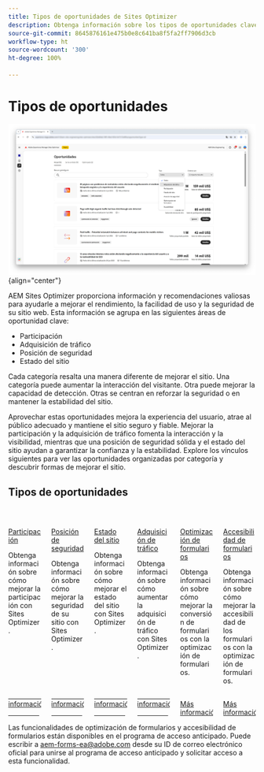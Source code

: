```yaml
---
title: Tipos de oportunidades de Sites Optimizer
description: Obtenga información sobre los tipos de oportunidades clave en Sites Optimizer y cómo pueden ayudarle a mejorar el rendimiento de su sitio.
source-git-commit: 8645876161e475b0e8c641ba8f5fa2ff7906d3cb
workflow-type: ht
source-wordcount: '300'
ht-degree: 100%

---
```



# Tipos de oportunidades

![Tipos de oportunidades](./assets/overview/hero.png){align="center"}


AEM Sites Optimizer proporciona información y recomendaciones valiosas para ayudarle a mejorar el rendimiento, la facilidad de uso y la seguridad de su sitio web. Esta información se agrupa en las siguientes áreas de oportunidad clave:

* Participación
* Adquisición de tráfico
* Posición de seguridad
* Estado del sitio

Cada categoría resalta una manera diferente de mejorar el sitio. Una categoría puede aumentar la interacción del visitante. Otra puede mejorar la capacidad de detección. Otras se centran en reforzar la seguridad o en mantener la estabilidad del sitio.

Aprovechar estas oportunidades mejora la experiencia del usuario, atrae al público adecuado y mantiene el sitio seguro y fiable. Mejorar la participación y la adquisición de tráfico fomenta la interacción y la visibilidad, mientras que una posición de seguridad sólida y el estado del sitio ayudan a garantizar la confianza y la estabilidad. Explore los vínculos siguientes para ver las oportunidades organizadas por categoría y descubrir formas de mejorar el sitio.

## Tipos de oportunidades

<!-- CARDS 

* ./engagement.md
   { title = Engagement }
* ./security-posture.md
   { title = Security posture }
* ./site-health.md
   { title = Site health }
* ./traffic-acquisition.md
   { title = Traffic acquisition }
* ./form-optimization.md
   { title = Forms Optimization }

-->
<!-- START CARDS HTML - DO NOT MODIFY BY HAND -->
<div class="columns">
    <div class="column is-half-tablet is-half-desktop is-one-third-widescreen" aria-label="Engagement">
        <div class="card" style="height: 100%; display: flex; flex-direction: column; height: 100%;">
            <div class="card-image">
                <figure class="image x-is-16by9">
                    <a href="./engagement.md" title="Participación" target="_blank" rel="referrer">
                        <img class="is-bordered-r-small" src="assets/engagement/hero.png" alt="Participación"
                             style="width: 100%; aspect-ratio: 16 / 9; object-fit: cover; overflow: hidden; display: block; margin: auto;">
                    </a>
                </figure>
            </div>
            <div class="card-content is-padded-small" style="display: flex; flex-direction: column; flex-grow: 1; justify-content: space-between;">
                <div class="top-card-content">
                    <p class="headline is-size-6 has-text-weight-bold">
                        <a href="./engagement.md" target="_blank" rel="referrer" title="Participación">Participación</a>
                    </p>
                    <p class="is-size-6">Obtenga información sobre cómo mejorar la participación con Sites Optimizer.</p>
                </div>
                <a href="./engagement.md" target="_blank" rel="referrer" class="spectrum-Button spectrum-Button--outline spectrum-Button--primary spectrum-Button--sizeM" style="align-self: flex-start; margin-top: 1rem;">
                    <span class="spectrum-Button-label has-no-wrap has-text-weight-bold">Más información</span>
                </a>
            </div>
        </div>
    </div>
    <div class="column is-half-tablet is-half-desktop is-one-third-widescreen" aria-label="Security posture">
        <div class="card" style="height: 100%; display: flex; flex-direction: column; height: 100%;">
            <div class="card-image">
                <figure class="image x-is-16by9">
                    <a href="./security-posture.md" title="Posición de seguridad" target="_blank" rel="referrer">
                        <img class="is-bordered-r-small" src="assets/security-posture/hero.png" alt="Posición de seguridad"
                             style="width: 100%; aspect-ratio: 16 / 9; object-fit: cover; overflow: hidden; display: block; margin: auto;">
                    </a>
                </figure>
            </div>
            <div class="card-content is-padded-small" style="display: flex; flex-direction: column; flex-grow: 1; justify-content: space-between;">
                <div class="top-card-content">
                    <p class="headline is-size-6 has-text-weight-bold">
                        <a href="./security-posture.md" target="_blank" rel="referrer" title="Posición de seguridad">Posición de seguridad</a>
                    </p>
                    <p class="is-size-6">Obtenga información sobre cómo mejorar la seguridad de su sitio con Sites Optimizer.</p>
                </div>
                <a href="./security-posture.md" target="_blank" rel="referrer" class="spectrum-Button spectrum-Button--outline spectrum-Button--primary spectrum-Button--sizeM" style="align-self: flex-start; margin-top: 1rem;">
                    <span class="spectrum-Button-label has-no-wrap has-text-weight-bold">Más información</span>
                </a>
            </div>
        </div>
    </div>
    <div class="column is-half-tablet is-half-desktop is-one-third-widescreen" aria-label="Site health">
        <div class="card" style="height: 100%; display: flex; flex-direction: column; height: 100%;">
            <div class="card-image">
                <figure class="image x-is-16by9">
                    <a href="./site-health.md" title="Estado del sitio" target="_blank" rel="referrer">
                        <img class="is-bordered-r-small" src="assets/site-health/hero.png" alt="Estado del sitio"
                             style="width: 100%; aspect-ratio: 16 / 9; object-fit: cover; overflow: hidden; display: block; margin: auto;">
                    </a>
                </figure>
            </div>
            <div class="card-content is-padded-small" style="display: flex; flex-direction: column; flex-grow: 1; justify-content: space-between;">
                <div class="top-card-content">
                    <p class="headline is-size-6 has-text-weight-bold">
                        <a href="./site-health.md" target="_blank" rel="referrer" title="Estado del sitio">Estado del sitio</a>
                    </p>
                    <p class="is-size-6">Obtenga información sobre cómo mejorar el estado del sitio con Sites Optimizer.</p>
                </div>
                <a href="./site-health.md" target="_blank" rel="referrer" class="spectrum-Button spectrum-Button--outline spectrum-Button--primary spectrum-Button--sizeM" style="align-self: flex-start; margin-top: 1rem;">
                    <span class="spectrum-Button-label has-no-wrap has-text-weight-bold">Más información</span>
                </a>
            </div>
        </div>
    </div>
    <div class="column is-half-tablet is-half-desktop is-one-third-widescreen" aria-label="Traffic acquisition">
        <div class="card" style="height: 100%; display: flex; flex-direction: column; height: 100%;">
            <div class="card-image">
                <figure class="image x-is-16by9">
                    <a href="./traffic-acquisition.md" title="Adquisición de tráfico" target="_blank" rel="referrer">
                        <img class="is-bordered-r-small" src="assets/traffic-acquisition/hero.png" alt="Adquisición de tráfico"
                             style="width: 100%; aspect-ratio: 16 / 9; object-fit: cover; overflow: hidden; display: block; margin: auto;">
                    </a>
                </figure>
            </div>
            <div class="card-content is-padded-small" style="display: flex; flex-direction: column; flex-grow: 1; justify-content: space-between;">
                <div class="top-card-content">
                    <p class="headline is-size-6 has-text-weight-bold">
                        <a href="./traffic-acquisition.md" target="_blank" rel="referrer" title="Adquisición de tráfico">Adquisición de tráfico</a>
                    </p>
                    <p class="is-size-6">Obtenga información sobre cómo aumentar la adquisición de tráfico con Sites Optimizer.</p>
                </div>
                <a href="./traffic-acquisition.md" target="_blank" rel="referrer" class="spectrum-Button spectrum-Button--outline spectrum-Button--primary spectrum-Button--sizeM" style="align-self: flex-start; margin-top: 1rem;">
                    <span class="spectrum-Button-label has-no-wrap has-text-weight-bold">Más información</span>
                </a>
            </div>
        </div>
    </div>
    <div class="column is-half-tablet is-half-desktop is-one-third-widescreen" aria-label="Forms Optimization">
        <div class="card" style="height: 100%; display: flex; flex-direction: column; height: 100%;">
            <div class="card-image">
                <figure class="image x-is-16by9">
                    <a href="./form-optimization.md" title="Optimización de formularios" target="_blank" rel="referrer">
                        <img class="is-bordered-r-small" src="assets/form-optimization/hero.png" alt="Optimización de formularios"
                             style="width: 100%; aspect-ratio: 16 / 9; object-fit: cover; overflow: hidden; display: block; margin: auto;">
                    </a>
                </figure>
            </div>
            <div class="card-content is-padded-small" style="display: flex; flex-direction: column; flex-grow: 1; justify-content: space-between;">
                <div class="top-card-content">
                    <p class="headline is-size-6 has-text-weight-bold">
                        <a href="./form-optimization.md" target="_blank" rel="referrer" title="Optimización de formularios">Optimización de formularios</a>
                    </p>
                    <p class="is-size-6">Obtenga información sobre cómo mejorar la conversión de formularios con la optimización de formularios.</p>
                </div>
                <a href="./form-optimization.md" target="_blank" rel="referrer" class="spectrum-Button spectrum-Button--outline spectrum-Button--primary spectrum-Button--sizeM" style="align-self: flex-start; margin-top: 1rem;">
                    <span class="spectrum-Button-label has-no-wrap has-text-weight-bold">Más información</span>
                </a>
            </div>
        </div>
    </div>
    <div class="column is-half-tablet is-half-desktop is-one-third-widescreen" aria-label="Forms Accessibility">
        <div class="card" style="height: 100%; display: flex; flex-direction: column; height: 100%;">
            <div class="card-image">
                <figure class="image x-is-16by9">
                    <a href="./form-optimization.md" title="Accesibilidad a formularios" target="_blank" rel="referrer">
                        <img class="is-bordered-r-small" src="assets/form-optimization/hero.png" alt="Accesibilidad a formularios"
                             style="width: 100%; aspect-ratio: 16 / 9; object-fit: cover; overflow: hidden; display: block; margin: auto;">
                    </a>
                </figure>
            </div>
            <div class="card-content is-padded-small" style="display: flex; flex-direction: column; flex-grow: 1; justify-content: space-between;">
                <div class="top-card-content">
                    <p class="headline is-size-6 has-text-weight-bold">
                        <a href="./form-optimization.md" target="_blank" rel="referrer" title="Accesibilidad a formularios">Accesibilidad de formularios</a>
                    </p>
                    <p class="is-size-6">Obtenga información sobre cómo mejorar la accesibilidad de los formularios con la optimización de formularios.</p>
                </div>
                <a href="./form-optimization.md" target="_blank" rel="referrer" class="spectrum-Button spectrum-Button--outline spectrum-Button--primary spectrum-Button--sizeM" style="align-self: flex-start; margin-top: 1rem;">
                    <span class="spectrum-Button-label has-no-wrap has-text-weight-bold">Más información</span>
                </a>
            </div>
        </div>
    </div>

</div>
<!-- END CARDS HTML - DO NOT MODIFY BY HAND -->

<span class="preview"> Las funcionalidades de optimización de formularios y accesibilidad de formularios están disponibles en el programa de acceso anticipado. Puede escribir a aem-forms-ea@adobe.com desde su ID de correo electrónico oficial para unirse al programa de acceso anticipado y solicitar acceso a esta funcionalidad. </span>
